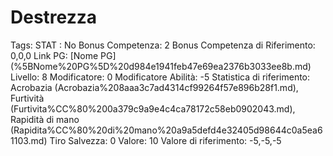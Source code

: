 # Destrezza

Tags: STAT
: No
Bonus Competenza: 2
Bonus Competenza di Riferimento: 0,0,0
Link PG: [Nome PG] (%5BNome%20PG%5D%20d984e1941feb47e69ea2376b3033ee8b.md)
Livello: 8
Modificatore: 0
Modificatore  Abilità: -5
Statistica di riferimento: Acrobazia (Acrobazia%208aaa3c7ad4314cf99264f57e896b28f1.md), Furtività (Furtivita%CC%80%200a379c9a9e4c4ca78172c58eb0902043.md), Rapidità di mano (Rapidita%CC%80%20di%20mano%20a9a5defd4e32405d98644c0a5ea61103.md)
Tiro Salvezza: 0
Valore: 10
Valore di riferimento: -5,-5,-5